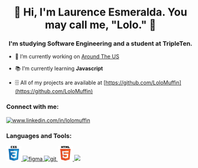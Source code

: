 <h1 align="center">🐾 Hi, I'm Laurence Esmeralda. You may call me, "Lolo." 🐾</h1>
<h3 align="center">I'm studying Software Engineering and a student at TripleTen.</h3>

- 🚧 I’m currently working on [Around The US](https://github.com/LoloMuffin/se_project_aroundtheus)

- 📚 I’m currently learning **Javascript**

- 🗄️ All of my projects are available at [https://github.com/LoloMuffin](https://github.com/LoloMuffin)

<h3 align="left">Connect with me:</h3>
<p align="left">
<a href="https://linkedin.com/in/www.linkedin.com/in/lolomuffin" target="blank"><img align="center" src="https://raw.githubusercontent.com/rahuldkjain/github-profile-readme-generator/master/src/images/icons/Social/linked-in-alt.svg" alt="www.linkedin.com/in/lolomuffin" height="30" width="40" /></a>
</p>

<h3 align="left">Languages and Tools:</h3>
<p align="left"> <a href="https://www.w3schools.com/css/" target="_blank" rel="noreferrer"> <img src="https://raw.githubusercontent.com/devicons/devicon/master/icons/css3/css3-original-wordmark.svg" alt="css3" width="40" height="40"/> </a> <a href="https://www.figma.com/" target="_blank" rel="noreferrer"> <img src="https://www.vectorlogo.zone/logos/figma/figma-icon.svg" alt="figma" width="40" height="40"/> </a> <a href="https://git-scm.com/" target="_blank" rel="noreferrer"> <img src="https://www.vectorlogo.zone/logos/git-scm/git-scm-icon.svg" alt="git" width="40" height="40"/> </a> <a href="https://www.w3.org/html/" target="_blank" rel="noreferrer"> <img src="https://raw.githubusercontent.com/devicons/devicon/master/icons/html5/html5-original-wordmark.svg" alt="html5" width="40" height="40"/> <img src="https://cdn.jsdelivr.net/gh/devicons/devicon/icons/vscode/vscode-original.svg"/> </p>

